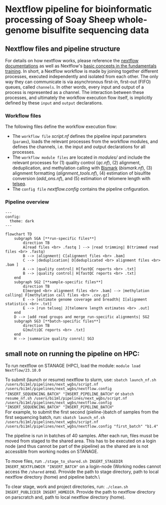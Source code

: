 # Nextflow pipeline for bioinformatic processing of Soay Sheep whole-genome bisulfite sequencing data

## Nextflow files and pipeline structure

For details on how nextflow works, please reference the [nextflow documentations](https://training.nextflow.io/latest/) as well as Nextflow's [basic concepts in the fundamentals training](https://training.nextflow.io/latest/basic_training/intro/). In short, a Nextflow workflow is made by joining together different processes, executed independently and isolated from each other. The only way they can communicate is via asynchronous first-in, first-out (FIFO) queues, called `channels`. In other words, every input and output of a process is represented as a channel. The interaction between these processes, and ultimately the workflow execution flow itself, is implicitly defined by these `input` and `output` declarations.

### Workflow files

The following files define the workflow execution flow:
- The `workflow file` *script.nf* defines the pipeline input parameters (`params`), loads the relevant processes from the workflow modules, and defines the channels, i.e. the input and output declarations for all processes. 
- The `workflow module files` are located in *modules/* and include the relevant processes for (1) quality control (*qc.nf*), (2) alignment, deduplication, and methylation calling with [Bismark](http://felixkrueger.github.io/Bismark/) (*bismark.nf*), (3) alignment formatting (*alignment_tools.nf*), (4) estimation of bisulfite conversion (*add_ons.nf*), and (5) estimation of telomere length with [telseq](https://github.com/zd1/telseq).
- The `config file` *nextflow.config* contains the pipeline cnfiguration.

### Pipeline overview

```mermaid
---
config:
  theme: dark
---

flowchart TD
    subgraph SGA [**run-specific files**]
        direction TB
        A[read files <br> .fastq ] --> |read trimming| B(trimmed read files <br> .fastq)
        B --> |alignment| C[alignment files <br> .bam]
        C --> |deduplication| D[deduplicated <br> alignment files <br> .bam ]
        A --> |quality control| H[fastQC reports <br> .txt]
        B --> |quality control| H[fastQC reports <br> .txt]
    end
    subgraph SG2 [**sample-specific files**]
        direction TB
        E[merged <br> alignment files <br> .bam] --> |methylation calling| F[methylation call files <br> .cov.gz]
        E --> |estimate genome coverage and breadth| I[alignment statistics <br> .txt]
        E --> |run telseq| J[telomere length estimates <br> .out]
    end
    D --> |add read groups and merge run-specific alignments| SG2
    subgraph SG3 [**batch-specific files**]
        direction TB
        G[multiQC reports <br> .txt] 
    end
    H --> |summarize quality conrol| SG3
```




## small note on running the pipeline on HPC:

To run nextflow on STANAGE (HPC), load the module: `module load Nextflow/23.10.0`

To submit (launch or resume) nextflow to slurm, use: `sbatch launch_nf.sh /users/bi1ml/pipelines/next_wgbs/script.nf /users/bi1ml/pipelines/next_wgbs/nextflow.config "INSERT_SEQUENCING_BATCH" "INSERT_PIPELINE_BATCH"` or `sbatch resume_nf.sh /users/bi1ml/pipelines/next_wgbs/script.nf /users/bi1ml/pipelines/next_wgbs/nextflow.config "INSERT_SEQUENCING_BATCH" "INSERT_PIPELINE_BATCH"`\
For example, to submit the first second (pieline-)batch of samples from the first sequencing batch, run: `sbatch launch_nf.sh /users/bi1ml/pipelines/next_wgbs/script.nf /users/bi1ml/pipelines/next_wgbs/nextflow.config "first_batch" "b1.4"`

The pipeline is run in batches of 40 samples. After each run, files musst be moved from staged to the shared area. This has to be executed on a login node (and thus cannot be part of the pipeline) as the shared are is not accessible from working nodes on STANAGE.

To move files, run `./stage_to_shared.sh INSERT_STAGEDIR INSERT_NEXTFLOWDIR "INSERT_BATCH"` on a login-node (Working nodes cannot access the `/shared` area). Prrovide the path to stage directory, path to local nextflow directory (home) and pipeline batch.\

To clear stage, work and project directories, run: `./clean.sh INSERT_PUBLICDIR INSERT_HOMEDIR`. Prrovide the path to nextflow directory on parscratch and, path to local nextflow directory (home).


